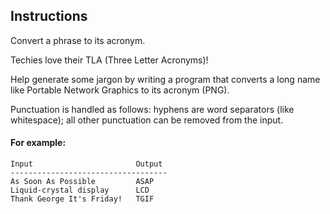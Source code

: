 ## Instructions
Convert a phrase to its acronym.

Techies love their TLA (Three Letter Acronyms)!

Help generate some jargon by writing a program that converts a long name like Portable Network Graphics to its acronym (PNG).

Punctuation is handled as follows: hyphens are word separators (like whitespace); all other punctuation can be removed from the input.

#### For example:
`````
Input	                    Output
-----------------------------------
As Soon As Possible	        ASAP
Liquid-crystal display	    LCD
Thank George It's Friday!	TGIF

`````
